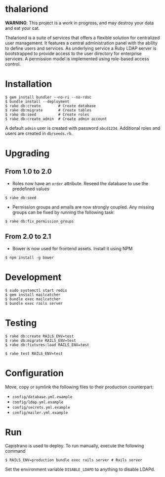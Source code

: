 # thalariond

**WARNING**: This project is a work in progress, and may destroy your data and eat your cat.

Thalariond is a suite of services that offers a flexible solution for centralized user management. It features a central administration panel with the ability to define users and services. As underlying service a Ruby LDAP server is bootstrapped to provide access to the user directory for enterprise services.
A permission model is implemented using role-based access control.

# Installation

```
$ gem install bundler --no-ri --no-rdoc
$ bundle install --deployment
$ rake db:create        # Create database
$ rake db:migrate       # Create tables
$ rake db:seed          # Create roles
$ rake db:create_admin  # Create admin account
```

A default `admin` user is created with password `abcd1234`. Additional roles and users are created in `db/seeds.rb`.

# Upgrading

## From 1.0 to 2.0

- Roles now have an `order` attribute. Reseed the database to use the predefined values

```
$ rake db:seed
```

- Permission groups and emails are now strongly coupled. Any missing groups can be fixed by running the following task:

```
$ rake db:fix_permission_groups
```

## From 2.0 to 2.1

- Bower is now used for frontend assets. Install it using NPM

```
$ npm install -g bower
```

# Development

```
$ sudo systemctl start redis
$ gem install mailcatcher
$ bundle exec mailcatcher
$ bundle exec rails server
```

# Testing

```
$ rake db:create RAILS_ENV=test
$ rake db:migrate RAILS_ENV=test
$ rake db:fixtures:load RAILS_ENV=test

$ rake test RAILS_ENV=test
```

# Configuration

Move, copy or symlink the following files to their production counterpart:

- `config/database.yml.example`
- `config/ldap.yml.example`
- `config/secrets.yml.example`
- `config/mailer.yml.example`

# Run

Capistrano is used to deploy.
To run manually, execute the following command

```
$ RAILS_ENV=production bundle exec rails server # Rails server
```

Set the environment variable `DISABLE_LDAPD` to anything to disable LDAPd.
